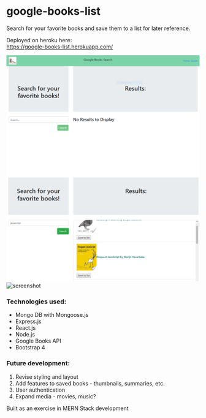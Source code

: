 # google-books-list
Search for your favorite books and save them to a list for later reference.  

Deployed on heroku here:  
https://google-books-list.herokuapp.com/  

![screenshot](./git-images/screen1.png)  
![screenshot](./git-images/screen2.png)  
![screenshot](./git-images/screen3png)  

### Technologies used:  
* Mongo DB with Mongoose.js
* Express.js
* React.js
* Node.js
* Google Books API
* Bootstrap 4

### Future development:
1. Revise styling and layout
2. Add features to saved books - thumbnails, summaries, etc.
3. User authentication
4. Expand media - movies, music?  

Built as an exercise in MERN Stack development
